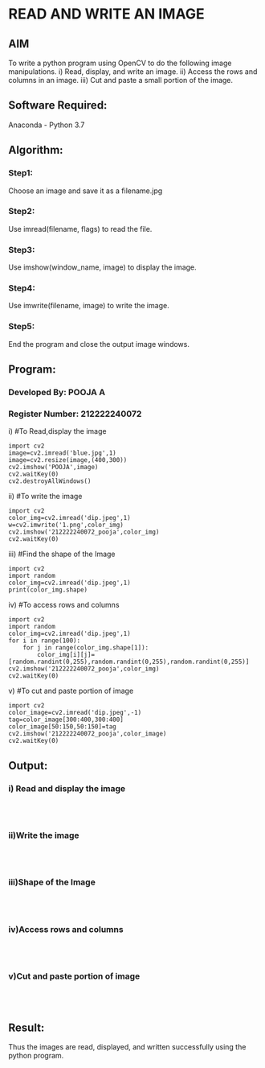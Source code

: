 # READ AND WRITE AN IMAGE
## AIM
To write a python program using OpenCV to do the following image manipulations.
i) Read, display, and write an image.
ii) Access the rows and columns in an image.
iii) Cut and paste a small portion of the image.

## Software Required:
Anaconda - Python 3.7
## Algorithm:
### Step1:
Choose an image and save it as a filename.jpg
### Step2:
Use imread(filename, flags) to read the file.
### Step3:
Use imshow(window_name, image) to display the image.
### Step4:
Use imwrite(filename, image) to write the image.
### Step5:
End the program and close the output image windows.
## Program:
### Developed By: POOJA A
### Register Number: 212222240072
i) #To Read,display the image
```
import cv2
image=cv2.imread('blue.jpg',1)
image=cv2.resize(image,(400,300))
cv2.imshow('POOJA',image)
cv2.waitKey(0)
cv2.destroyAllWindows() 
```
ii) #To write the image
```
import cv2
color_img=cv2.imread('dip.jpeg',1)
w=cv2.imwrite('1.png',color_img)
cv2.imshow('212222240072_pooja',color_img)
cv2.waitKey(0)
```
iii) #Find the shape of the Image
```python3
import cv2
import random
color_img=cv2.imread('dip.jpeg',1)
print(color_img.shape)
```
iv) #To access rows and columns
```python3
import cv2
import random
color_img=cv2.imread('dip.jpeg',1)
for i in range(100):
    for j in range(color_img.shape[1]):
        color_img[i][j]=[random.randint(0,255),random.randint(0,255),random.randint(0,255)]
cv2.imshow('212222240072_pooja',color_img)
cv2.waitKey(0)
```
v) #To cut and paste portion of image
```python3
import cv2
color_image=cv2.imread('dip.jpeg',-1)
tag=color_image[300:400,300:400]
color_image[50:150,50:150]=tag
cv2.imshow('212222240072_pooja',color_image)
cv2.waitKey(0)
```

## Output:

### i) Read and display the image

<br>
<br>

### ii)Write the image

<br>
<br>

### iii)Shape of the Image

<br>
<br>

### iv)Access rows and columns
<br>
<br>

### v)Cut and paste portion of image
<br>
<br>

## Result:
Thus the images are read, displayed, and written successfully using the python program.
